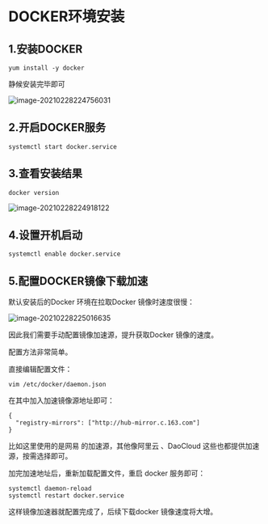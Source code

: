 # DOCKER环境安装

## 1.安装DOCKER

```
yum install -y docker
```

静候安装完毕即可

![image-20210228224756031](C:\Users\14579\AppData\Roaming\Typora\typora-user-images\image-20210228224756031.png)

## 2.开启DOCKER服务

```
systemctl start docker.service
```

## 3.查看安装结果

```
docker version
```

![image-20210228224918122](C:\Users\14579\AppData\Roaming\Typora\typora-user-images\image-20210228224918122.png)

## 4.设置开机启动

```
systemctl enable docker.service
```

## 5.配置DOCKER镜像下载加速

默认安装后的Docker 环境在拉取Docker 镜像时速度很慢：

![image-20210228225016635](C:\Users\14579\AppData\Roaming\Typora\typora-user-images\image-20210228225016635.png)

因此我们需要⼿动配置镜像加速源，提升获取Docker 镜像的速度。

配置⽅法⾮常简单。 

直接编辑配置⽂件：

```
vim /etc/docker/daemon.json
```

在其中加⼊加速镜像源地址即可：

```
{
  "registry-mirrors": ["http://hub-mirror.c.163.com"] 
}
```

⽐如这⾥使⽤的是⽹易 的加速源，其他像阿⾥云 、DaoCloud 这些也都提供加速源，按需选择即可。

加完加速地址后，重新加载配置⽂件，重启 docker 服务即可：

```
systemctl daemon-reload 
systemctl restart docker.service
```

这样镜像加速器就配置完成了，后续下载docker 镜像速度将⼤增。